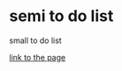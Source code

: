 # semi to do list
small to do list


[link to the page](https://dimashishov1.github.io/to-do-list/)
